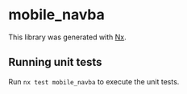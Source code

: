 # mobile_navba

This library was generated with [Nx](https://nx.dev).

## Running unit tests

Run `nx test mobile_navba` to execute the unit tests.
